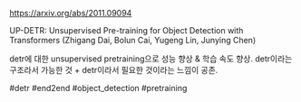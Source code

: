 https://arxiv.org/abs/2011.09094

UP-DETR: Unsupervised Pre-training for Object Detection with
  Transformers (Zhigang Dai, Bolun Cai, Yugeng Lin, Junying Chen)

detr에 대한 unsupervised pretraining으로 성능 향상 & 학습 속도 향상. detr이라는 구조라서 가능한 것 + detr이라서 필요한 것이라는 느낌이 공존.

#detr #end2end #object_detection #pretraining 